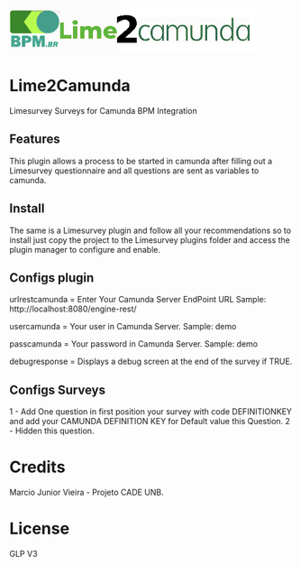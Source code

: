 [<img src="assets/logo.png">](https://github.com/projeto-cade-unb/Lime2Camunda)
# Lime2Camunda
Limesurvey Surveys for Camunda BPM Integration

## Features
This plugin allows a process to be started in camunda after filling out a Limesurvey questionnaire and all questions are sent as variables to camunda.


## Install
The same is a Limesurvey plugin and follow all your recommendations so to install just copy the project to the Limesurvey plugins folder and access the plugin manager to configure and enable. 

## Configs plugin

urlrestcamunda = Enter Your Camunda Server EndPoint URL  Sample: http://localhost:8080/engine-rest/

usercamunda = Your user in Camunda Server. Sample: demo

passcamunda = Your password in Camunda Server. Sample: demo

debugresponse = Displays a debug screen at the end of the survey if TRUE.



## Configs Surveys

 1 - Add One question in first position your survey with code DEFINITIONKEY and add your CAMUNDA DEFINITION KEY for Default value this Question.
 2 - Hidden this question.

# Credits 
  Marcio Junior Vieira - Projeto CADE UNB.

# License 
  GLP V3
